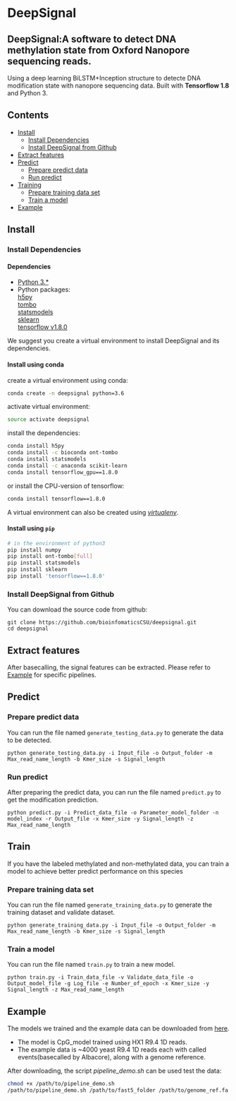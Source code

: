 # DeepSignal
## DeepSignal:A software to detect DNA methylation state from Oxford Nanopore sequencing reads.
Using a deep learning BiLSTM+Inception structure to detecte DNA modification state with nanopore sequencing data.
Built with **Tensorflow 1.8** and Python 3.

## Contents

- [Install](#install)
    - [Install Dependencies](#Install-Dependencies)
    - [Install DeepSignal from Github](#Install-DeepSignal-from-Github)
- [Extract features](#Extract-features)
- [Predict](#predict)
    - [Prepare predict data](#prepare-predict-data)
    - [Run predict](#run-predict)
- [Training](#training)
    - [Prepare training data set](#prepare-training-data-set)
    - [Train a model](#train-a-model)
- [Example](#Example)

## Install
### Install Dependencies
#### Dependencies
   - [Python 3.*](https://www.python.org/)
   - Python packages:\
       [h5py](https://github.com/h5py/h5py)\
       [tombo](https://github.com/nanoporetech/tombo)\
       [statsmodels](https://github.com/statsmodels/statsmodels/)\
       [sklearn](https://scikit-learn.org/stable/)\
       [tensorflow v1.8.0](https://www.tensorflow.org/)

We suggest you create a virtual environment to install DeepSignal and its dependencies.
#### Install using conda
create a virtual environment using conda:
```bash
conda create -n deepsignal python=3.6
```
activate virtual environment:
```bash
source activate deepsignal
```
install the dependencies:
```bash
conda install h5py
conda install -c bioconda ont-tombo
conda install statsmodels
conda install -c anaconda scikit-learn
conda install tensorflow_gpu==1.8.0
```
or install the CPU-version of tensorflow:
```bash
conda install tensorflow==1.8.0
```
A virtual environment can also be created using [*virtualenv*](https://github.com/pypa/virtualenv/).

#### Install using `pip`
```bash
# in the environment of python3
pip install numpy
pip install ont-tombo[full]
pip install statsmodels
pip install sklearn
pip install 'tensorflow==1.8.0'
```

### Install DeepSignal from Github
You can download the source code from github:
```
git clone https://github.com/bioinfomaticsCSU/deepsignal.git
cd deepsignal
```

## Extract features
After basecalling, the signal features can be extracted. Please refer to [Example](#Example) for specific pipelines.

## Predict
### Prepare predict data
You can run the file named `generate_testing_data.py` to generate the data to be detected.
```
python generate_testing_data.py -i Input_file -o Output_folder -m Max_read_name_length -b Kmer_size -s Signal_length
```
### Run predict
After preparing the predict data, you can run the file named `predict.py` to get the modification prediction.
```
python predict.py -i Predict_data_file -o Parameter_model_folder -n model_index -r Output_file -x Kmer_size -y Signal_length -z Max_read_name_length
```

## Train
If you have the labeled methylated and non-methylated data, you can train a model to achieve better predict performance on this species
### Prepare training data set
You can run the file named `generate_training_data.py` to generate the training dataset and validate dataset.
```
python generate_training_data.py -i Input_file -o Output_folder -m Max_read_name_length -b Kmer_size -s Signal_length
```
### Train a model
You can run the file named `train.py` to train a new model.
```
python train.py -i Train_data_file -v Validate_data_file -o Output_model_file -g Log_file -e Number_of_epoch -x Kmer_size -y Signal_length -z Max_read_name_length
```

## Example
The models we trained and the example data can be downloaded from [here](http://bioinformatics.csu.edu.cn/).

* The model is CpG_model trained using HX1 R9.4 1D reads.
* The example data is ~4000 yeast R9.4 1D reads each with called events(basecalled by Albacore), along with a genome reference.

After downloading, the script *pipeline_demo.sh* can be used test the data:
```bash
chmod +x /path/to/pipeline_demo.sh
/path/to/pipeline_demo.sh /path/to/fast5_folder /path/to/genome_ref.fa /path/to/model_folder /path/to/output_result
```


